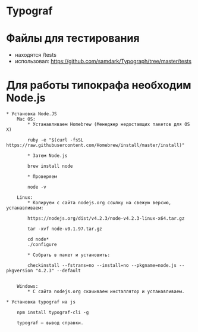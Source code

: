 # Typograf

# Файлы для тестирования

 * находятся /tests
 * использовал:  https://github.com/samdark/Typograph/tree/master/tests

# Для работы типокрафа необходим Node.js

	* Установка Node.JS 
		Mac OS:
			* Устанавливаем Homebrew (Менеджер недостающих пакетов для OS X)

			ruby -e "$(curl -fsSL https://raw.githubusercontent.com/Homebrew/install/master/install)"

			* Затем Node.js

			brew install node

			* Проверяем

			node -v
		
		Linux:
			* Копируем с сайта nodejs.org ссылку на свежую версию, устанавливаем:

			https://nodejs.org/dist/v4.2.3/node-v4.2.3-linux-x64.tar.gz

			tar -xvf node-v0.1.97.tar.gz

			cd node*
			./configure

			* Собрать в пакет и установить:

			checkinstall --fstrans=no --install=no --pkgname=node.js --pkgversion "4.2.3" --default


		Windows:
			* С сайта nodejs.org скачиваем инсталлятор и устанавливаем.

	* Установка typograf на js

		npm install typograf-cli -g

		typograf — вывод справки.











